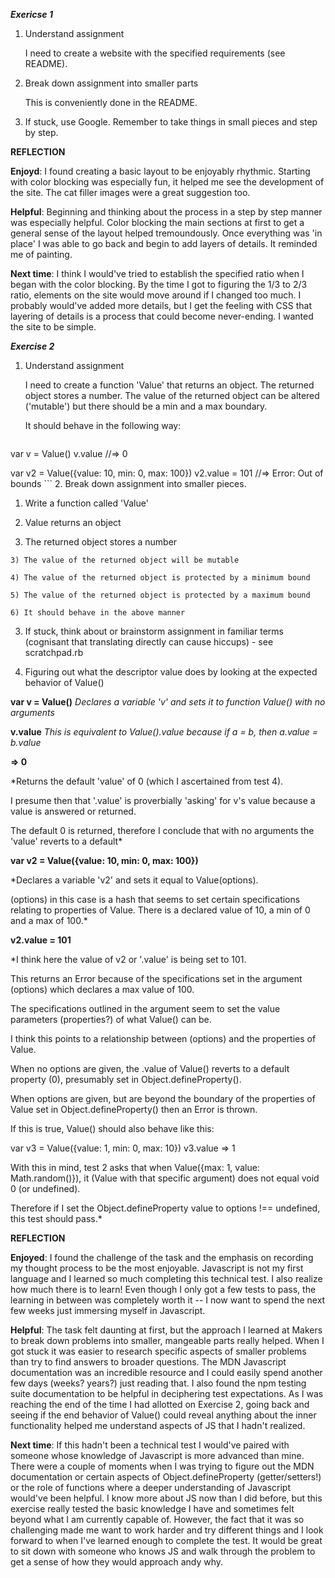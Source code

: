 ***Exericse 1***

1. Understand assignment

	I need to create a website with the specified requirements (see README).

2. Break down assignment into smaller parts

	This is conveniently done in the README.

3. If stuck, use Google. Remember to take things in small pieces and step by step.

__REFLECTION__

__Enjoyd__: I found creating a basic layout to be enjoyably rhythmic. Starting with color blocking was especially fun, it helped me see the development of the site. The cat filler images were a great suggestion too. 

__Helpful__: Beginning and thinking about the process in a step by step manner was especially helpful. Color blocking the main sections at first to get a general sense of the layout helped tremoundously. Once everything was 'in place' I was able to go back and begin to add layers of details. It reminded me of painting. 

__Next time__: I think I would've tried to establish the specified ratio when I began with the color blocking. By the time I got to figuring the 1/3 to 2/3 ratio, elements on the site would move around if I changed too much. I probably would've added more details, but I get the feeling with CSS that layering of details is a process that could become never-ending. I wanted the site to be simple. 

***Exercise 2***

1. Understand assignment 
	
	I need to create a function 'Value' that returns an object. The returned object stores a number. The value of the returned object can be altered ('mutable') but there should be a min and a max boundary. 

	It should behave in the following way:

	```
  var v = Value()
  v.value
  //=> 0

  var v2 = Value({value: 10, min: 0, max: 100})
  v2.value = 101
  //=> Error: Out of bounds
	```
2. Break down assignment into smaller pieces.

  1) Write a function called 'Value'
  
  2) Value returns an object

  3) The returned object stores a number
	
	3) The value of the returned object will be mutable
	
	4) The value of the returned object is protected by a minimum bound
	
	5) The value of the returned object is protected by a maximum bound
	
	6) It should behave in the above manner


3. If stuck, think about or brainstorm assignment in familiar terms (cognisant that translating directly can cause hiccups) - see scratchpad.rb

4. Figuring out what the descriptor value does by looking at the expected behavior of Value()

__var v = Value()__
*Declares a variable 'v' and sets it to function Value() with no arguments*


__v.value__ 
*This is equivalent to Value().value because if a = b, then a.value = b.value*

__=> 0__

*Returns the default 'value' of 0 (which I ascertained from test 4).

I presume then that '.value' is proverbially 'asking' for v's value because a value is answered or returned.

The default 0 is returned, therefore I conclude that with no arguments the 'value' reverts to a default*

__var v2 = Value({value: 10, min: 0, max: 100})__

*Declares a variable 'v2' and sets it equal to Value(options).

(options) in this case is a hash that seems to set certain specifications relating to properties of Value.
There is a declared value of 10, a min of 0 and a max of 100.*

__v2.value = 101__

*I think here the value of v2 or '.value' is being set to 101. 

This returns an Error because of the specifications set in the argument (options) which declares a max value of 100.

The specifications outlined in the argument seem to set the value parameters (properties?) of what Value() can be.

I think this points to a relationship between (options) and the properties of Value.

When no options are given, the .value of Value() reverts to a default property (0), presumably set in Object.defineProperty().

When options are given, but are beyond the boundary of the properties of Value set in Object.defineProperty() then an Error is thrown.

If this is true, Value() should also behave like this:

var v3 = Value({value: 1, min: 0, max: 10})
v3.value 
=> 1 

With this in mind, test 2 asks that when Value({max: 1, value: Math.random()}), it (Value with that specific argument) does not equal void 0 (or undefined).

Therefore if I set the Object.defineProperty value to options !== undefined, this test should pass.*

__REFLECTION__

__Enjoyed__: I found the challenge of the task and the emphasis on recording my thought process to be the most enjoyable. Javascript is not my first language and I learned so much completing this technical test. I also realize how much there is to learn! Even though I only got a few tests to pass, the learning in between was completely worth it -- I now want to spend the next few weeks just immersing myself in Javascript. 

__Helpful__: The task felt daunting at first, but the approach I learned at Makers to break down problems into smaller, mangeable parts really helped. When I got stuck it was easier to research specific aspects of smaller problems than try to find answers to broader questions. The MDN Javascript documentation was an incredible resource and I could easily spend another few days (weeks? years?) just reading that. I also found the npm testing suite documentation to be helpful in deciphering test expectations. As I was reaching the end of the time I had allotted on Exercise 2, going back and seeing if the end behavior of Value() could reveal anything about the inner functionality helped me understand aspects of JS that I hadn't realized.

__Next time__: If this hadn't been a technical test I would've paired with someone whose knowledge of Javascript is more advanced than mine. There were a couple of moments when I was trying to figure out the MDN documentation or certain aspects of Object.defineProperty (getter/setters!) or the role of functions where a deeper understanding of Javascript would've been helpful. I know more about JS now than I did before, but this exercise really tested the basic knowledge I have and sometimes felt beyond what I am currently capable of. However, the fact that it was so challenging made me want to work harder and try different things and I look forward to when I've learned enough to complete the test. It would be great to sit down with someone who knows JS and walk through the problem to get a sense of how they would approach andy why. 

